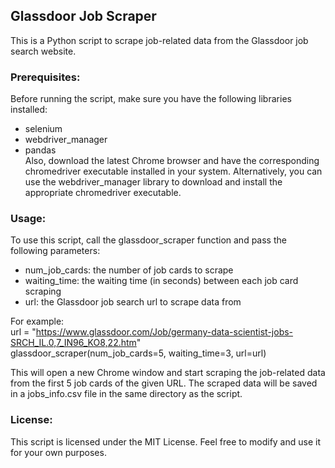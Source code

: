 ## Glassdoor Job Scraper

This is a Python script to scrape job-related data from the Glassdoor job search website.

### Prerequisites: <br/>
Before running the script, make sure you have the following libraries installed: <br/>
* selenium
* webdriver_manager
* pandas <br/>
Also, download the latest Chrome browser and have the corresponding chromedriver executable installed in your system. Alternatively, you can use the webdriver_manager library to download and install the appropriate chromedriver executable.

### Usage: <br/>
To use this script, call the glassdoor_scraper function and pass the following parameters: <br/>
* num_job_cards: the number of job cards to scrape
* waiting_time: the waiting time (in seconds) between each job card scraping
* url: the Glassdoor job search url to scrape data from

For example: <br/>
url = "https://www.glassdoor.com/Job/germany-data-scientist-jobs-SRCH_IL.0,7_IN96_KO8,22.htm" <br/>
glassdoor_scraper(num_job_cards=5, waiting_time=3, url=url)

This will open a new Chrome window and start scraping the job-related data from the first 5 job cards of the given URL. The scraped data will be saved in a jobs_info.csv file in the same directory as the script.

### License: <br/>
This script is licensed under the MIT License. Feel free to modify and use it for your own purposes.
